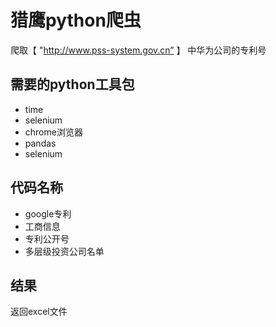 # 猎鹰python爬虫
爬取【 "http://www.pss-system.gov.cn” 】 中华为公司的专利号

## 需要的python工具包
- time
- selenium
- chrome浏览器
- pandas
- selenium

## 代码名称
- google专利
- 工商信息
- 专利公开号
- 多层级投资公司名单

## 结果
返回excel文件
